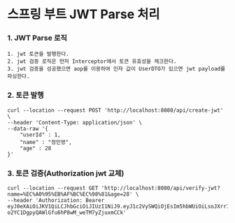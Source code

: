 # 스프링 부트 JWT Parse 처리

### 1. JWT Parse 로직
```
1. jwt 토큰을 발행한다.  
2. jwt 검증 로직은 먼저 Interceptor에서 토큰 유효성을 체크한다.
3. jwt 검증을 성공했으면 aop를 이용하여 인자 값이 UserDTO가 있으면 jwt payload를 파싱한다.
```

### 2. 토큰 발행

```
curl --location --request POST 'http://localhost:8080/api/create-jwt' \
--header 'Content-Type: application/json' \
--data-raw '{
    "userId" : 1,
    "name" : "정민영",
    "age" : 28
}'
```

### 3. 토큰 검증(Authorization jwt 교체)

```
curl --location --request GET 'http://localhost:8080/api/verify-jwt?name=%EC%A0%95%EB%AF%BC%EC%98%81&age=28' \
--header 'Authorization: Bearer eyJ0eXAiOiJKV1QiLCJhbGciOiJIUzI1NiJ9.eyJ1c2VySWQiOjEsIm5hbWUiOiLsoJXrr7zsmIEiLCJhZ2UiOjI4LCJzdWIiOiJ1c2VyIiwiZXhwIjoxNjIwNzI5NTgwfQ.Y1DHU-o2YC1DgpyQAWlGfu6hP8wM_weTM7yZjuxmCCk'
```
